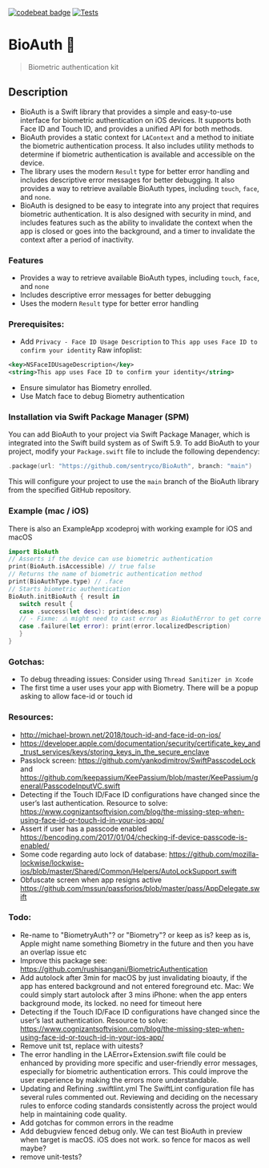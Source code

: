 [![codebeat badge](https://codebeat.co/badges/edbf8e35-99f3-45ee-861d-5d3c995b80c8)](https://codebeat.co/projects/github-com-passbook-bioauth-master)
[![Tests](https://github.com/sentryco/BioAuth/actions/workflows/Tests.yml/badge.svg)](https://github.com/sentryco/BioAuth/actions/workflows/Tests.yml)

# BioAuth 🧬

> Biometric authentication kit

## Description

- BioAuth is a Swift library that provides a simple and easy-to-use interface for biometric authentication on iOS devices. It supports both Face ID and Touch ID, and provides a unified API for both methods. 
- BioAuth provides a static context for `LAContext` and a method to initiate the biometric authentication process. It also includes utility methods to determine if biometric authentication is available and accessible on the device. 
- The library uses the modern `Result` type for better error handling and includes descriptive error messages for better debugging. It also provides a way to retrieve available BioAuth types, including `touch`, `face`, and `none`.
- BioAuth is designed to be easy to integrate into any project that requires biometric authentication. It is also designed with security in mind, and includes features such as the ability to invalidate the context when the app is closed or goes into the background, and a timer to invalidate the context after a period of inactivity.

### Features
- Provides a way to retrieve available BioAuth types, including `touch`, `face`, and `none`
- Includes descriptive error messages for better debugging
- Uses the modern `Result` type for better error handling

### Prerequisites:
- Add `Privacy - Face ID Usage Description` to `This app uses Face ID to confirm your identity`
Raw infoplist: 
```xml
<key>NSFaceIDUsageDescription</key> 
<string>This app uses Face ID to confirm your identity</string> 
```
- Ensure simulator has Biometry enrolled.
- Use Match face to debug Biometry authentication 

### Installation via Swift Package Manager (SPM)

You can add BioAuth to your project via Swift Package Manager, which is integrated into the Swift build system as of Swift 5.9. To add BioAuth to your project, modify your `Package.swift` file to include the following dependency:

```swift
.package(url: "https://github.com/sentryco/BioAuth", branch: "main")
```

This will configure your project to use the `main` branch of the BioAuth library from the specified GitHub repository.

### Example (mac / iOS)

There is also an ExampleApp xcodeproj with working example for iOS and macOS

```swift
import BioAuth
// Asserts if the device can use biometric authentication
print(BioAuth.isAccessible) // true false
// Returns the name of biometric authentication method
print(BioAuthType.type) // .face
// Starts biometric authentication
BioAuth.initBioAuth { result in
   switch result {
   case .success(let desc): print(desc.msg)
   // - Fixme: ⚠️️ might need to cast error as BioAuthError to get correct localizedDescription
   case .failure(let error): print(error.localizedDescription)
   }
}
```

### Gotchas:
- To debug threading issues: Consider using `Thread Sanitizer in Xcode`
- The first time a user uses your app with Biometry. There will be a popup asking to allow face-id or touch id

### Resources:
- http://michael-brown.net/2018/touch-id-and-face-id-on-ios/
- https://developer.apple.com/documentation/security/certificate_key_and_trust_services/keys/storing_keys_in_the_secure_enclave
- Passlock screen: https://github.com/yankodimitrov/SwiftPasscodeLock and https://github.com/keepassium/KeePassium/blob/master/KeePassium/general/PasscodeInputVC.swift
- Detecting if the Touch ID/Face ID configurations have changed since the user’s last authentication. Resource to solve: https://www.cognizantsoftvision.com/blog/the-missing-step-when-using-face-id-or-touch-id-in-your-ios-app/
- Assert if user has a passcode enabled  https://bencoding.com/2017/01/04/checking-if-device-passcode-is-enabled/
- Some code regarding auto lock of database: https://github.com/mozilla-lockwise/lockwise-ios/blob/master/Shared/Common/Helpers/AutoLockSupport.swift
- Obfuscate screen when app resigns active  https://github.com/mssun/passforios/blob/master/pass/AppDelegate.swift

### Todo: 
- Re-name to "BiometryAuth"? or "Biometry"? or keep as is? keep as is, Apple might name something Biometry in the future and then you have an overlap issue etc 
- Improve this package see: https://github.com/rushisangani/BiometricAuthentication
- Add autolock after 3min for macOS by just invalidating bioauty, if the app has entered background and not entered foreground etc. Mac: We could simply start autolock after 3 mins  iPhone: when the app enters background mode, its locked. no need for timeout here
- Detecting if the Touch ID/Face ID configurations have changed since the user’s last authentication. Resource to solve: https://www.cognizantsoftvision.com/blog/the-missing-step-when-using-face-id-or-touch-id-in-your-ios-app/
- Remove unit tst, replace with uitests?
- The error handling in the LAError+Extension.swift file could be enhanced by providing more specific and user-friendly error messages, especially for biometric authentication errors. This could improve the user experience by making the errors more understandable.
- Updating and Refining .swiftlint.yml The SwiftLint configuration file has several rules commented out. Reviewing and deciding on the necessary rules to enforce coding standards consistently across the project would help in maintaining code quality.
- Add gotchas for common errors in the readme
- Add debugview fenced debug only. We can test BioAuth in preview when target is macOS. iOS does not work. so fence for macos as well maybe?
- remove unit-tests?
